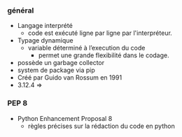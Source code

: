### général

- Langage interprété
    - code est exécuté ligne par ligne par l'interpréteur.
- Typage dynamique
    - variable déterminé à l’execution du code
        - permet une grande flexibilité dans le codage.
- possède un garbage collector
- system de package via pip
- Créé par Guido van Rossum en 1991
- 3.12.4 ⇒

### PEP 8

- Python Enhancement Proposal 8
    - règles précises sur la rédaction du code en python